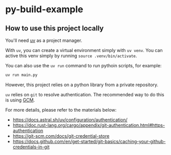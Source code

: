 # py-build-example

## How to use this project locally

You'll need [uv](https://docs.astral.sh/uv/) as a project manager.

With `uv`, you can create a virtual environment simply with `uv venv`.
You can active this venv simply by running `source .venv/bin/activate`.

You can also use the `uv run` command to run pythoin scripts, for example:
```sh
uv run main.py
```

However, this project relies on a python library from a private repository.

`uv` relies on `git` to resolve authentication.
The recommended way to do this is using [GCM](https://docs.github.com/en/get-started/git-basics/caching-your-github-credentials-in-git#git-credential-manager).

For more details, please refer to the materials below:  

- https://docs.astral.sh/uv/configuration/authentication/  
- https://doc.rust-lang.org/cargo/appendix/git-authentication.html#https-authentication  
- https://git-scm.com/docs/git-credential-store  
- https://docs.github.com/en/get-started/git-basics/caching-your-github-credentials-in-git  
